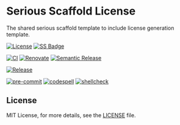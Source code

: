 # Serious Scaffold License

<!-- SPHINX-START -->

The shared serious scaffold template to include license generation template.

[![License](https://img.shields.io/github/license/serious-scaffold/ss-license)](https://github.com/serious-scaffold/ss-license/blob/master/LICENSE)
[![SS Badge](https://img.shields.io/badge/Serious%20Scaffold-meta-blue)](https://github.com/serious-scaffold/ss-license)

[![CI](https://github.com/serious-scaffold/ss-license/actions/workflows/ci.yml/badge.svg)](https://github.com/serious-scaffold/ss-license/actions/workflows/ci.yml)
[![Renovate](https://github.com/serious-scaffold/ss-license/actions/workflows/renovate.yml/badge.svg)](https://github.com/serious-scaffold/ss-license/actions/workflows/renovate.yml)
[![Semantic Release](https://github.com/serious-scaffold/ss-license/actions/workflows/semantic-release.yml/badge.svg)](https://github.com/serious-scaffold/ss-license/actions/workflows/semantic-release.yml)

[![Release](https://img.shields.io/github/v/release/serious-scaffold/ss-license)](https://github.com/serious-scaffold/ss-license/releases)

[![pre-commit](https://img.shields.io/badge/pre--commit-enabled-brightgreen?logo=pre-commit)](https://github.com/pre-commit/pre-commit)
[![codespell](https://img.shields.io/badge/codespell-enabled-blue)](https://github.com/codespell-project/codespell)
[![shellcheck](https://img.shields.io/badge/shellcheck-enabled-blue)](https://github.com/shellcheck-py/shellcheck-py)

## License

MIT License, for more details, see the [LICENSE](https://github.com/serious-scaffold/ss-license/blob/master/LICENSE) file.
